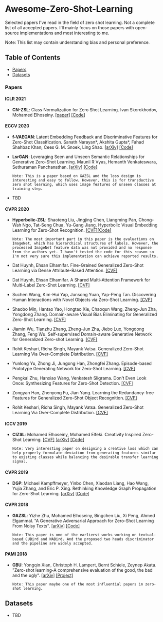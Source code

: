 # Awesome-Zero-Shot-Learning
Selected papers I've read in the field of zero shot learning. Not a complete list of all accepted papers. I'll mainly focus on those papers with open-source implementations and most interesting to me. 

Note: This list may contain understanding bias and personal preference.
## Table of Contents
+ [Papers](#Papers)
+ [Datasets](#Datasets)

### Papers
#### ICLR 2021
+ **CN-ZSL**: Class Normalization for Zero Shot Learning. Ivan Skorokhodov, Mohamed Elhoseiny. [[paper]](https://openreview.net/forum?id=7pgFL2Dkyyy)  [[Code]](https://github.com/universome/nm-zsl)

#### ECCV 2020
+ **f-VAEGAN**: Latent Embedding Feedback and Discriminative Features for Zero-Shot Classification. Sanath Narayan*, Akshita Gupta*, Fahad Shahbaz Khan, Cees G. M. Snoek, Ling Shao. [[arXiv]](https://arxiv.org/abs/2003.07833) [[Code]](https://github.com/akshitac8/tfvaegan)
+ **LsrGAN**: Leveraging Seen and Unseen Semantic Relationships for Generative Zero-Shot Learning. Maunil R Vyas, Hemanth Venkateswara, Sethuraman Panchanathan. [[arXiv]](https://arxiv.org/abs/2007.09549) [[Code]](https://github.com/Maunil/LsrGAN)
            
      Note: This is a paper based on GAZSL and the loss design is interesting and easy to follow. However, this is for transductive zero shot learning, which uses image features of unseen classes at training step.
+ TBD

#### CVPR 2020
+ **Hyperbolic-ZSL**: Shaoteng Liu, Jingjing Chen, Liangming Pan, Chong-Wah Ngo, Tat-Seng Chua, Yu-Gang Jiang. Hyperbolic Visual Embedding Learning for Zero-Shot Recognition. [[CVF]](http://openaccess.thecvf.com/content_CVPR_2020/papers/Liu_Hyperbolic_Visual_Embedding_Learning_for_Zero-Shot_Recognition_CVPR_2020_paper.pdf)[[Code]](https://github.com/ShaoTengLiu/Hyperbolic_ZSL)

      Note: The most important part in this paper is the evaluations on ImageNet, which has hierarchical structures of labels. However, the processed ImageNet feature data was not provided and no response from the authors yet. I havn't tested the code for this reason so I'm not very sure this implementation can achieve reported results.
      
+ Dat Huynh, Ehsan Elhamifar. Fine-Grained Generalized Zero-Shot Learning via Dense Attribute-Based Attention. [[CVF]](http://openaccess.thecvf.com/content_CVPR_2020/papers/Huynh_Fine-Grained_Generalized_Zero-Shot_Learning_via_Dense_Attribute-Based_Attention_CVPR_2020_paper.pdf)
+ Dat Huynh, Ehsan Elhamifar. A Shared Multi-Attention Framework for Multi-Label Zero-Shot Learning. [[CVF]](http://openaccess.thecvf.com/content_CVPR_2020/papers/Huynh_A_Shared_Multi-Attention_Framework_for_Multi-Label_Zero-Shot_Learning_CVPR_2020_paper.pdf)
+ Suchen Wang, Kim-Hui Yap, Junsong Yuan, Yap-Peng Tan. Discovering Human Interactions with Novel Objects via Zero-Shot Learning. [[CVF]](http://openaccess.thecvf.com/content_CVPR_2020/papers/Wang_Discovering_Human_Interactions_With_Novel_Objects_via_Zero-Shot_Learning_CVPR_2020_paper.pdf)
+ Shaobo Min, Hantao Yao, Hongtao Xie, Chaoqun Wang, Zheng-Jun Zha, Yongdong Zhang. Domain-aware Visual Bias Eliminating for Generalized Zero-Shot Learning. [[CVF]](http://openaccess.thecvf.com/content_CVPR_2020/papers/Min_Domain-Aware_Visual_Bias_Eliminating_for_Generalized_Zero-Shot_Learning_CVPR_2020_paper.pdf)
+ Jiamin Wu, Tianzhu Zhang, Zheng-Jun Zha, Jiebo Luo, Yongdong Zhang, Feng Wu. Self-supervised Domain-aware Generative Network for Generalized Zero-shot Learning. [[CVF]](http://openaccess.thecvf.com/content_CVPR_2020/papers/Wu_Self-Supervised_Domain-Aware_Generative_Network_for_Generalized_Zero-Shot_Learning_CVPR_2020_paper.pdf)
+ Rohit Keshari, Richa Singh, Mayank Vatsa. Generalized Zero-Shot Learning Via Over-Complete Distribution. [[CVF]](http://openaccess.thecvf.com/content_CVPR_2020/papers/Keshari_Generalized_Zero-Shot_Learning_via_Over-Complete_Distribution_CVPR_2020_paper.pdf)
+ Yunlong Yu, Zhong Ji, Jungong Han, Zhongfei Zhang. Episode-based Prototype Generating Network for Zero-Shot Learning. [[CVF]](http://openaccess.thecvf.com/content_CVPR_2020/papers/Yu_Episode-Based_Prototype_Generating_Network_for_Zero-Shot_Learning_CVPR_2020_paper.pdf)
+ Pengkai Zhu, Hanxiao Wang, Venkatesh Sligrama. Don't Even Look Once: Synthesizing Features for Zero-Shot Detection. [[CVF]](http://openaccess.thecvf.com/content_CVPR_2020/papers/Zhu_Dont_Even_Look_Once_Synthesizing_Features_for_Zero-Shot_Detection_CVPR_2020_paper.pdf)
+ Zongyan Han, Zhenyong Fu, Jian Yang. Learning the Redundancy-free Features for Generalized Zero-Shot Object Recognition. [[CVF]](http://openaccess.thecvf.com/content_CVPR_2020/papers/Han_Learning_the_Redundancy-Free_Features_for_Generalized_Zero-Shot_Object_Recognition_CVPR_2020_paper.pdf)
+ Rohit Keshari, Richa Singh, Mayank Vatsa. Generalized Zero-Shot Learning Via Over-Complete Distribution. [[CVF]](http://openaccess.thecvf.com/content_CVPR_2020/papers/Keshari_Generalized_Zero-Shot_Learning_via_Over-Complete_Distribution_CVPR_2020_paper.pdf)

#### ICCV 2019
+ **CIZSL**: Mohamed Elhoseiny, Mohamed Elfeki. Creativity Inspired Zero-Shot Learning. [[CVF]](http://openaccess.thecvf.com/content_ICCV_2019/papers/Elhoseiny_Creativity_Inspired_Zero-Shot_Learning_ICCV_2019_paper.pdf) [[arXiv]](https://arxiv.org/abs/1904.01109) [[Code]](https://github.com/mhelhoseiny/CIZSL)

      Note: Very interesting paper on designing a creative loss which can help properly formulate deviation from generating features similar to existing classes while balancing the desirable transfer learning signal.

#### CVPR 2019
+ **DGP**: Michael Kampffmeyer, Yinbo Chen, Xiaodan Liang, Hao Wang, Yujia Zhang, and Eric P. Xing. Rethinking Knowledge Graph Propagation for Zero-Shot Learning. [[arXiv]](https://arxiv.org/abs/1805.11724) [[Code]](https://github.com/cyvius96/DGP)

#### CVPR 2018
+ **GAZSL**: Yizhe Zhu, Mohamed Elhoseiny, Bingchen Liu, Xi Peng, Ahmed Elgammal. "A Generative Adversarial Approach for Zero-Shot Learning From Noisy Texts". [[arXiv]](https://arxiv.org/abs/1712.01381) [[Code]](https://github.com/EthanZhu90/ZSL_GAN)

      Note: This paper is one of the earlierst works working on textual-based CUBird and NABird. And the proposed two heads discriminator and the pipeline are widely accepted.

#### PAMI 2018
+ **GBU**: Yongqin Xian, Christoph H. Lampert, Bernt Schiele, Zeynep Akata. "Zero-shot learning-A comprehensive evaluation of the good, the bad and the ugly". [[arXiv]](https://arxiv.org/abs/1707.00600) [[Project]](https://www.mpi-inf.mpg.de/departments/computer-vision-and-machine-learning/research/zero-shot-learning/zero-shot-learning-the-good-the-bad-and-the-ugly/)

      Note: This paper maybe one of the most influential papers in zero-shot learning.

## Datasets
+ TBD

